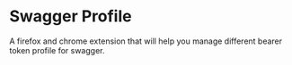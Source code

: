 # Swagger Profile

A firefox and chrome extension that will help you manage different bearer token profile for swagger.